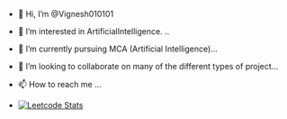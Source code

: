 - 👋 Hi, I’m @Vignesh010101
- 👀 I’m interested in ArtificialIntelligence. ..
- 🌱 I’m currently pursuing MCA (Artificial Intelligence)...
- 💞️ I’m looking to collaborate on many of the different types of project...
- 📫 How to reach me ...

- [![Leetcode Stats](https://leetcard.Sci-fi-vy/Sci-fi-vy)](https://leetcode.com/Sci-fi-vy)

<!---
Vignesh010101/Vignesh010101 is a ✨ special ✨ repository because its `README.md` (this file) appears on your GitHub profile.
You can click the Preview link to take a look at your changes.
--->

